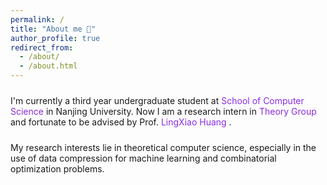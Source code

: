 ```yaml
---
permalink: /
title: "About me 🤗"
author_profile: true
redirect_from: 
  - /about/
  - /about.html
---
```


<p style="font-size: 24px; font-family: 'Georgia', serif;">

  I'm currently a third year undergraduate student at 
  <a href="https://cs.nju.edu.cn/mainm.htm" style="color: #8A2BE2; text-decoration: none;">
    School of Computer Science
  </a>
  in Nanjing University. Now I am a research intern in 
  <a href="https://tcs.nju.edu.cn/" style="color: #8A2BE2; text-decoration: none;">
    Theory Group
  </a>
  and fortunate to be advised by Prof. 
  <a href="https://sites.google.com/site/lingxiaohuang1990" style="color: #8A2BE2; text-decoration: none;">
    LingXiao Huang
  </a>
  .

</p>

<p style="font-size: 24px; font-family: 'Georgia', serif;">

My research interests lie in theoretical computer science, especially in the use of data compression for machine learning and combinatorial optimization problems.

</p>
